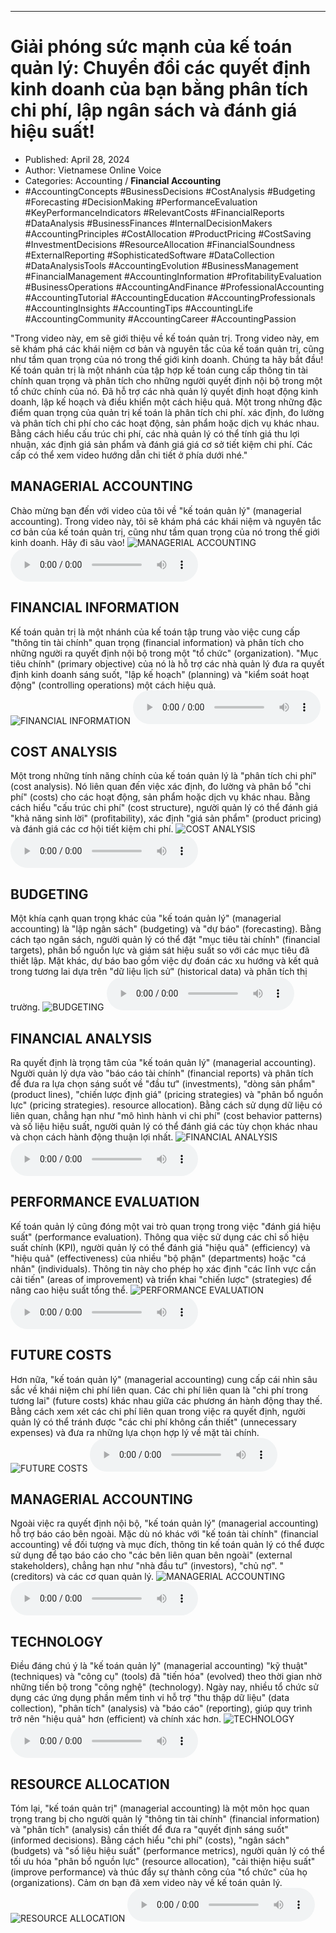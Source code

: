 
---

# Giải phóng sức mạnh của kế toán quản lý: Chuyển đổi các quyết định kinh doanh của bạn bằng phân tích chi phí, lập ngân sách và đánh giá hiệu suất!

- Published: April 28, 2024
- Author: Vietnamese Online Voice
- Categories: Accounting / **Financial Accounting**
- #AccountingConcepts #BusinessDecisions #CostAnalysis #Budgeting #Forecasting #DecisionMaking #PerformanceEvaluation #KeyPerformanceIndicators #RelevantCosts #FinancialReports #DataAnalysis #BusinessFinances #InternalDecisionMakers #AccountingPrinciples #CostAllocation #ProductPricing #CostSaving #InvestmentDecisions #ResourceAllocation #FinancialSoundness #ExternalReporting #SophisticatedSoftware #DataCollection #DataAnalysisTools #AccountingEvolution #BusinessManagement #FinancialManagement #AccountingInformation #ProfitabilityEvaluation #BusinessOperations #AccountingAndFinance #ProfessionalAccounting #AccountingTutorial #AccountingEducation #AccountingProfessionals #AccountingInsights #AccountingTips #AccountingLife #AccountingCommunity #AccountingCareer #AccountingPassion

"Trong video này, em sẽ giới thiệu về kế toán quản trị. Trong video này, em sẽ khám phá các khái niệm cơ bản và nguyên tắc của kế toán quản trị, cũng như tầm quan trọng của nó trong thế giới kinh doanh. Chúng ta hãy bắt đầu! Kế toán quản trị là một nhánh của tập hợp kế toán cung cấp thông tin tài chính quan trọng và phân tích cho những người quyết định nội bộ trong một tổ chức chính của nó. Đã hỗ trợ các nhà quản lý quyết định hoạt động kinh doanh, lập kế hoạch và điều khiển một cách hiệu quả. Một trong những đặc điểm quan trọng của quản trị kế toán là phân tích chi phí. xác định, đo lường và phân tích chi phí cho các hoạt động, sản phẩm hoặc dịch vụ khác nhau. Bằng cách hiểu cấu trúc chi phí, các nhà quản lý có thể tính giá thu lợi nhuận, xác định giá sản phẩm và đánh giá giá cơ sở tiết kiệm chi phí. Các cấp có thể xem video hướng dẫn chi tiết ở phía dưới nhé."


## MANAGERIAL ACCOUNTING

Chào mừng bạn đến với video của tôi về "kế toán quản lý" (managerial accounting). Trong video này, tôi sẽ khám phá các khái niệm và nguyên tắc cơ bản của kế toán quản trị, cũng như tầm quan trọng của nó trong thế giới kinh doanh. Hãy đi sâu vào!
![MANAGERIAL ACCOUNTING](https://http-archiver-apis-production-80.schnworks.com/storage/images/transitions/2024-04-28/transition--17955839126-Montserrat-Regular-4A148C.jpg)
<audio controls>
    <source src="https://http-archiver-apis-production-80.schnworks.com/storage/storage/audio/file-7582978823.mp3" type="audio/mpeg">
</audio>



## FINANCIAL INFORMATION

Kế toán quản trị là một nhánh của kế toán tập trung vào việc cung cấp "thông tin tài chính" quan trọng (financial information) và phân tích cho những người ra quyết định nội bộ trong một "tổ chức" (organization). "Mục tiêu chính" (primary objective) của nó là hỗ trợ các nhà quản lý đưa ra quyết định kinh doanh sáng suốt, "lập kế hoạch" (planning) và "kiểm soát hoạt động" (controlling operations) một cách hiệu quả.
![FINANCIAL INFORMATION](https://http-archiver-apis-production-80.schnworks.com/storage/images/transitions/2024-04-28/transition-9533710659-Montserrat-Regular-4A148C.jpg)
<audio controls>
    <source src="https://http-archiver-apis-production-80.schnworks.com/storage/storage/audio/file-25665784028.mp3" type="audio/mpeg">
</audio>



## COST ANALYSIS

Một trong những tính năng chính của kế toán quản lý là "phân tích chi phí" (cost analysis). Nó liên quan đến việc xác định, đo lường và phân bổ "chi phí" (costs) cho các hoạt động, sản phẩm hoặc dịch vụ khác nhau. Bằng cách hiểu "cấu trúc chi phí" (cost structure), người quản lý có thể đánh giá "khả năng sinh lời" (profitability), xác định "giá sản phẩm" (product pricing) và đánh giá các cơ hội tiết kiệm chi phí.
![COST ANALYSIS](https://http-archiver-apis-production-80.schnworks.com/storage/images/transitions/2024-04-28/transition-13344240188-Montserrat-SemiBold-673AB7.jpg)
<audio controls>
    <source src="https://http-archiver-apis-production-80.schnworks.com/storage/storage/audio/file-17663295585.mp3" type="audio/mpeg">
</audio>



## BUDGETING

Một khía cạnh quan trọng khác của "kế toán quản lý" (managerial accounting) là "lập ngân sách" (budgeting) và "dự báo" (forecasting). Bằng cách tạo ngân sách, người quản lý có thể đặt "mục tiêu tài chính" (financial targets), phân bổ nguồn lực và giám sát hiệu suất so với các mục tiêu đã thiết lập. Mặt khác, dự báo bao gồm việc dự đoán các xu hướng và kết quả trong tương lai dựa trên "dữ liệu lịch sử" (historical data) và phân tích thị trường.
![BUDGETING](https://http-archiver-apis-production-80.schnworks.com/storage/images/transitions/2024-04-28/transition-116567483-Montserrat-Black-512DA8.jpg)
<audio controls>
    <source src="https://http-archiver-apis-production-80.schnworks.com/storage/storage/audio/file-5496763723.mp3" type="audio/mpeg">
</audio>



## FINANCIAL ANALYSIS

Ra quyết định là trọng tâm của "kế toán quản lý" (managerial accounting). Người quản lý dựa vào "báo cáo tài chính" (financial reports) và phân tích để đưa ra lựa chọn sáng suốt về "đầu tư" (investments), "dòng sản phẩm" (product lines), "chiến lược định giá" (pricing strategies) và "phân bổ nguồn lực" (pricing strategies). resource allocation). Bằng cách sử dụng dữ liệu có liên quan, chẳng hạn như "mô hình hành vi chi phí" (cost behavior patterns) và số liệu hiệu suất, người quản lý có thể đánh giá các tùy chọn khác nhau và chọn cách hành động thuận lợi nhất.
![FINANCIAL ANALYSIS](https://http-archiver-apis-production-80.schnworks.com/storage/images/transitions/2024-04-28/transition--14511055887-Montserrat-Thin-1A237E.jpg)
<audio controls>
    <source src="https://http-archiver-apis-production-80.schnworks.com/storage/storage/audio/file-14009665818.mp3" type="audio/mpeg">
</audio>



## PERFORMANCE EVALUATION

Kế toán quản lý cũng đóng một vai trò quan trọng trong việc "đánh giá hiệu suất" (performance evaluation). Thông qua việc sử dụng các chỉ số hiệu suất chính (KPI), người quản lý có thể đánh giá "hiệu quả" (efficiency) và "hiệu quả" (effectiveness) của nhiều "bộ phận" (departments) hoặc "cá nhân" (individuals). Thông tin này cho phép họ xác định "các lĩnh vực cần cải tiến" (areas of improvement) và triển khai "chiến lược" (strategies) để nâng cao hiệu suất tổng thể.
![PERFORMANCE EVALUATION](https://http-archiver-apis-production-80.schnworks.com/storage/images/transitions/2024-04-28/transition-38839110785-Montserrat-Thin-512DA8.jpg)
<audio controls>
    <source src="https://http-archiver-apis-production-80.schnworks.com/storage/storage/audio/file-18858497849.mp3" type="audio/mpeg">
</audio>



## FUTURE COSTS

Hơn nữa, "kế toán quản lý" (managerial accounting) cung cấp cái nhìn sâu sắc về khái niệm chi phí liên quan. Các chi phí liên quan là "chi phí trong tương lai" (future costs) khác nhau giữa các phương án hành động thay thế. Bằng cách xem xét các chi phí liên quan trong việc ra quyết định, người quản lý có thể tránh được "các chi phí không cần thiết" (unnecessary expenses) và đưa ra những lựa chọn hợp lý về mặt tài chính.
![FUTURE COSTS](https://http-archiver-apis-production-80.schnworks.com/storage/images/transitions/2024-04-28/transition--1050596417-Montserrat-SemiBold-004895.jpg)
<audio controls>
    <source src="https://http-archiver-apis-production-80.schnworks.com/storage/storage/audio/file-1675086176.mp3" type="audio/mpeg">
</audio>



## MANAGERIAL ACCOUNTING

Ngoài việc ra quyết định nội bộ, "kế toán quản lý" (managerial accounting) hỗ trợ báo cáo bên ngoài. Mặc dù nó khác với "kế toán tài chính" (financial accounting) về đối tượng và mục đích, thông tin kế toán quản lý có thể được sử dụng để tạo báo cáo cho "các bên liên quan bên ngoài" (external stakeholders), chẳng hạn như "nhà đầu tư" (investors), "chủ nợ". " (creditors) và các cơ quan quản lý.
![MANAGERIAL ACCOUNTING](https://http-archiver-apis-production-80.schnworks.com/storage/images/transitions/2024-04-28/transition-19250280539-Montserrat-Medium-1A237E.jpg)
<audio controls>
    <source src="https://http-archiver-apis-production-80.schnworks.com/storage/storage/audio/file-28470472555.mp3" type="audio/mpeg">
</audio>



## TECHNOLOGY

Điều đáng chú ý là "kế toán quản lý" (managerial accounting) "kỹ thuật" (techniques) và "công cụ" (tools) đã "tiến hóa" (evolved) theo thời gian nhờ những tiến bộ trong "công nghệ" (technology). Ngày nay, nhiều tổ chức sử dụng các ứng dụng phần mềm tinh vi hỗ trợ "thu thập dữ liệu" (data collection), "phân tích" (analysis) và "báo cáo" (reporting), giúp quy trình trở nên "hiệu quả" hơn (efficient) và chính xác hơn.
![TECHNOLOGY](https://http-archiver-apis-production-80.schnworks.com/storage/images/transitions/2024-04-28/transition-9413015575-Montserrat-Bold-004895.jpg)
<audio controls>
    <source src="https://http-archiver-apis-production-80.schnworks.com/storage/storage/audio/file-7965165037.mp3" type="audio/mpeg">
</audio>



## RESOURCE ALLOCATION

Tóm lại, "kế toán quản trị" (managerial accounting) là một môn học quan trọng trang bị cho người quản lý "thông tin tài chính" (financial information) và "phân tích" (analysis) cần thiết để đưa ra "quyết định sáng suốt" (informed decisions). Bằng cách hiểu "chi phí" (costs), "ngân sách" (budgets) và "số liệu hiệu suất" (performance metrics), người quản lý có thể tối ưu hóa "phân bổ nguồn lực" (resource allocation), "cải thiện hiệu suất" (improve performance) và thúc đẩy sự thành công của "tổ chức" của họ (organizations). Cảm ơn bạn đã xem video này về kế toán quản lý.
![RESOURCE ALLOCATION](https://http-archiver-apis-production-80.schnworks.com/storage/images/transitions/2024-04-28/transition--20549753900-Montserrat-Medium-673AB7.jpg)
<audio controls>
    <source src="https://http-archiver-apis-production-80.schnworks.com/storage/storage/audio/file-23132809710.mp3" type="audio/mpeg">
</audio>

